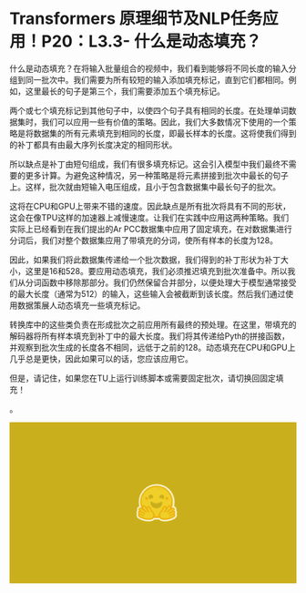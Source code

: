 #  Transformers 原理细节及NLP任务应用！P20：L3.3- 什么是动态填充？ 

什么是动态填充？在将输入批量组合的视频中，我们看到能够将不同长度的输入分组到同一批次中。我们需要为所有较短的输入添加填充标记，直到它们都相同。例如，这里最长的句子是第三个，我们需要添加五个填充标记。

两个或七个填充标记到其他句子中，以使四个句子具有相同的长度。在处理单词数据集时，我们可以应用一些有价值的策略。因此，我们大多数情况下使用的一个策略是将数据集的所有元素填充到相同的长度，即最长样本的长度。这将使我们得到的补丁都具有由最大序列长度决定的相同形状。

所以缺点是补丁由短句组成，我们有很多填充标记。这会引入模型中我们最终不需要的更多计算。为避免这种情况，另一种策略是将元素拼接到批次中最长的句子上。这样，批次就由短输入电压组成，且小于包含数据集中最长句子的批次。

这将在CPU和GPU上带来不错的速度。因此缺点是所有批次将具有不同的形状，这会在像TPU这样的加速器上减慢速度。让我们在实践中应用这两种策略。我们实际上已经看到在我们提出的Ar PCC数据集中应用了固定填充，在对数据集进行分词后，我们对整个数据集应用了带填充的分词，使所有样本的长度为128。

因此，如果我们将此数据集传递给一个批次数据，我们得到的补丁形状为补丁大小，这里是16和528。要应用动态填充，我们必须推迟填充到批次准备中。所以我们从分词函数中移除那部分。我们仍然保留合并部分，以便处理大于模型通常接受的最大长度（通常为512）的输入，这些输入会被截断到该长度。然后我们通过使用数据策展人动态填充一些填充标记。

转换库中的这些类负责在形成批次之前应用所有最终的预处理。在这里，带填充的解码器将所有样本填充到补丁中的最大长度。我们将其传递给Pyth的拼接函数，并观察到批次生成的长度各不相同，远低于之前的128。动态填充在CPU和GPU上几乎总是更快，因此如果可以的话，您应该应用它。

但是，请记住，如果您在TU上运行训练脚本或需要固定批次，请切换回固定填充！[](img/36eaaa3469c7215a06d948547906cbae_1.png)

。

![](img/36eaaa3469c7215a06d948547906cbae_3.png)
